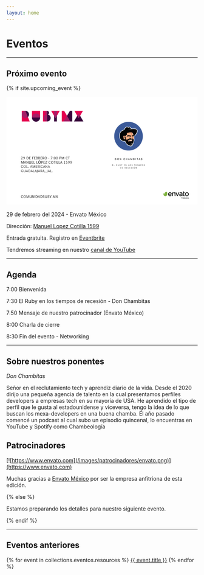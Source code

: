 ```yaml
---
layout: home
---
```


# Eventos

---

## Próximo evento

{% if site.upcoming_event %}

![](/images/eventos/febrero_2024/segundo_anuncio.png)

29 de febrero del 2024 - Envato México

Dirección: [Manuel Lopez Cotilla 1599](https://maps.app.goo.gl/qUVV1rZGK5TfY9MU9)

Entrada gratuita. Registro en [Eventbrite](https://www.eventbrite.com.mx/e/comunidad-ruby-mx-sesion-febrero-2024-tickets-826030538577)

Tendremos streaming en nuestro [canal de YouTube](https://www.youtube.com/watch?v=P57KOw4-KC4)

---

## Agenda

7:00 Bienvenida

7:30 El Ruby en los tiempos de recesión - Don Chambitas

7:50 Mensaje de nuestro patrocinador (Envato México)

8:00 Charla de cierre

8:30 Fin del evento - Networking

---

## Sobre nuestros ponentes

*Don Chambitas*

Señor en el reclutamiento tech y aprendiz diario de la vida. Desde el 2020 dirijo una pequeña agencia de talento en la cual presentamos perfiles developers a empresas tech en su mayoría de USA. He aprendido el tipo de perfil que le gusta al estadounidense y viceversa, tengo la idea de lo que buscan los mexa-developers en una buena chamba. El año pasado comencé un podcast al cual subo un episodio quincenal, lo encuentras en YouTube y Spotify como Chambeología
<!-- *Juan Perez-Tejeda* -->

<!-- Estudió Lingüística y Full-Stack Web Development. Aprendió a programar con Python, pero desde 2020 prefiere programar con Ruby. Le gustan los juegos de mesa y rodar en la bicicleta. -->

## Patrocinadores

[![https://www.envato.com](/images/patrocinadores/envato.png)](https://www.envato.com)

Muchas gracias a [Envato México](https://www.envato.com) por ser la empresa anfitriona de esta edición.


{% else %}

Estamos preparando los detalles para nuestro siguiente evento.

{% endif %}

---

## Eventos anteriores

{% for event in collections.eventos.resources %}
 <a href="{{ event.relative_url }}">{{ event.title }}</a>
{% endfor %}
